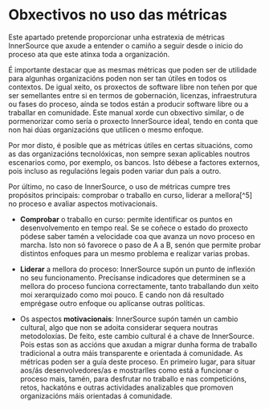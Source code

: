 Obxectivos no uso das métricas
===================

Este apartado pretende proporcionar unha estratexia de métricas InnerSource que axude a entender o camiño a seguir desde o inicio do proceso ata que este atinxa toda a organización.

É importante destacar que as mesmas métricas que poden ser de utilidade para algunhas organizacións poden non ser tan útiles en todos os contextos. De igual xeito, os proxectos de software libre non teñen por que ser semellantes entre si en termos de gobernación, licenzas, infraestrutura ou fases do proceso, aínda se todos están a producir software libre ou a traballar en comunidade. Este manual xorde cun obxectivo similar, o de pormenorizar como sería o proxecto InnerSource ideal, tendo en conta que non hai dúas organizacións que utilicen o mesmo enfoque.

Por mor disto, é posible que as métricas útiles en certas situacións, como as das organizacións tecnolóxicas, non sempre sexan aplicables noutros escenarios como, por exemplo, os bancos. Isto débese a factores externos, pois incluso as regulacións legais poden variar dun país a outro.

Por último, no caso de InnerSource, o uso de métricas cumpre tres propósitos principais: comprobar o traballo en curso, liderar a mellora[^5] no proceso e avaliar aspectos motivacionais.

- **Comprobar** o traballo en curso: permite identificar os puntos en desenvolvemento en tempo real. Se se coñece o estado do proxecto pódese saber tamén a velocidade coa que avanza un novo proceso en marcha. Isto non só favorece o paso de A a B, senón que permite probar distintos enfoques para un mesmo problema e realizar varias probas.

- **Liderar** a mellora do proceso: InnerSource supón un punto de inflexión no seu funcionamento. Precísanse indicadores que determinen se a mellora do proceso funciona correctamente, tanto traballando dun xeito moi xerarquizado como moi pouco. E cando non dá resultado emprégase outro enfoque ou aplícanse outras políticas.

- Os aspectos **motivacionais**: InnerSource supón tamén un cambio cultural, algo que non se adoita considerar sequera noutras metodoloxías. De feito, este cambio cultural é a chave de InnerSource. Pois estas son as accións que axudan a migrar dunha forma de traballo tradicional a outra máis transparente e orientada á comunidade. As métricas poden ser a guía deste proceso. En primeiro lugar, para situar aos/ás desenvolvedores/as e mostrarlles como está a funcionar o proceso mais, tamén, para desfrutar no traballo e nas competicións, retos, hackatóns e outras actividades analizables que promoven organizacións máis orientadas á comunidade.
